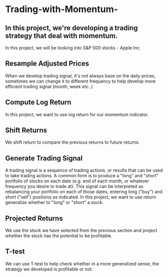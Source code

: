 # Trading-with-Momentum-

## In this project, we're developing a trading strategy that deal with momentum. 


In this project, we will be looking into S&P 500 stocks - Apple Inc. 

## Resample Adjusted Prices 
When we develop trading signal, it's not always base on the daily prices, sometimes we can change it to different frequency to help develop 
more efficient trading signal (month, week etc..) 

## Compute Log Return 
In this project, we want to use log return for our momentum indicator. 

## Shift Returns 
We shift return to compare the previous returns to future returns. 

## Generate Trading Signal 
A trading signal is a sequence of trading actions, or results that can be used to take trading actions. 
A common form is to produce a "long" and "short" portfolio of stocks on each date (e.g. end of each month, or whatever frequency you desire to trade at). 
This signal can be interpreted as rebalancing your portfolio on each of those dates, entering long ("buy") and short ("sell") positions as indicated.
In this project, we want to use return generalize whether to "long" or "short" a stock. 

## Projected Returns 
We use the stock we have selected from the previous section and project whether the stock has the potential to be profitable. 

## T-test 
We can use T-test to help check whether in a more generalized sense, the strategy we developed is profitable or not. 

